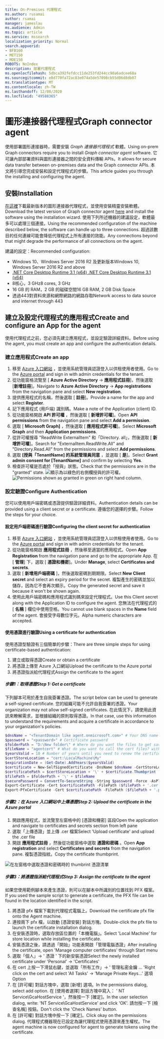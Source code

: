 ```yaml
---
title: On-Premises 代理程式
ms.author: rusamai
author: rsamai
manager: jameslau
ms.audience: Admin
ms.topic: article
ms.service: mssearch
localization_priority: Normal
search.appverid:
- BFB160
- MET150
- MOE150
ROBOTS: NoIndex
description: 部署代理程式
ms.openlocfilehash: 5dbca392fefdcc11de253fd244cc98a6adcee68a
ms.sourcegitcommit: e8d770fa72ac83e074a5de57098cb55d06d8db07
ms.translationtype: MT
ms.contentlocale: zh-TW
ms.lasthandoff: 12/08/2020
ms.locfileid: "49588365"
---
```

# <a name="graph-connector-agent"></a><span data-ttu-id="a1b2a-103">圖形連接器代理程式</span><span class="sxs-lookup"><span data-stu-id="a1b2a-103">Graph connector agent</span></span>

<span data-ttu-id="a1b2a-104">使用部署圖形連接器時，需要安裝 *Graph 連接器代理程式* 軟體。</span><span class="sxs-lookup"><span data-stu-id="a1b2a-104">Using on-prem Graph connectors require you to install *Graph connector agent* software.</span></span> <span data-ttu-id="a1b2a-105">它可讓內部部署資料與圖形連接器之間的安全資料傳輸 APIs。</span><span class="sxs-lookup"><span data-stu-id="a1b2a-105">It allows for secure data transfer between on-premises data and the Graph connector APIs.</span></span> <span data-ttu-id="a1b2a-106">本文將引導您完成安裝和設定代理程式的步驟。</span><span class="sxs-lookup"><span data-stu-id="a1b2a-106">This article guides you through the installing and configuring the agent.</span></span>

## <a name="installation"></a><span data-ttu-id="a1b2a-107">安裝</span><span class="sxs-lookup"><span data-stu-id="a1b2a-107">Installation</span></span>

<span data-ttu-id="a1b2a-108">[在這裡](https://aka.ms/gcadownload)下載最新版本的圖形連接器代理程式，並使用安裝精靈安裝軟體。</span><span class="sxs-lookup"><span data-stu-id="a1b2a-108">Download the latest version of Graph connector agent [here](https://aka.ms/gcadownload) and install the software using the installation wizard.</span></span> <span data-ttu-id="a1b2a-109">使用下列所述機器的建議設定，軟體最多可以處理三個連接。</span><span class="sxs-lookup"><span data-stu-id="a1b2a-109">Using the recommended configuration of the machine described below, the software can handle up to three connections.</span></span> <span data-ttu-id="a1b2a-110">超過該數目的任何連線可能會降低代理程式上所有連接的效能。</span><span class="sxs-lookup"><span data-stu-id="a1b2a-110">Any connections beyond that might degrade the performance of all connections on the agent.</span></span>

<span data-ttu-id="a1b2a-111">建議的設定：</span><span class="sxs-lookup"><span data-stu-id="a1b2a-111">Recommended configuration:</span></span>

* <span data-ttu-id="a1b2a-112">Windows 10、Windows Server 2016 R2 及更新版本</span><span class="sxs-lookup"><span data-stu-id="a1b2a-112">Windows 10, Windows Server 2016 R2 and above</span></span>
* [<span data-ttu-id="a1b2a-113">.NET Core Desktop Runtime 3.1 (x64) </span><span class="sxs-lookup"><span data-stu-id="a1b2a-113">.NET Core Desktop Runtime 3.1 (x64)</span></span>](https://dotnet.microsoft.com/download/dotnet-core/3.1)
* <span data-ttu-id="a1b2a-114">8核心，3 GHz</span><span class="sxs-lookup"><span data-stu-id="a1b2a-114">8 cores, 3 GHz</span></span>
* <span data-ttu-id="a1b2a-115">16 GB 的 RAM，2 GB 的磁碟空間</span><span class="sxs-lookup"><span data-stu-id="a1b2a-115">16 GB RAM, 2 GB Disk Space</span></span>
* <span data-ttu-id="a1b2a-116">透過443對資料來源和網際網路的網路存取</span><span class="sxs-lookup"><span data-stu-id="a1b2a-116">Network access to data source and internet through 443</span></span>

## <a name="create-and-configure-an-app-for-the-agent"></a><span data-ttu-id="a1b2a-117">建立及設定代理程式的應用程式</span><span class="sxs-lookup"><span data-stu-id="a1b2a-117">Create and configure an App for the agent</span></span>  

<span data-ttu-id="a1b2a-118">使用代理程式之前，您必須先建立應用程式，並設定驗證詳細資料。</span><span class="sxs-lookup"><span data-stu-id="a1b2a-118">Before using the agent, you must create an app and configure the authentication details.</span></span>

### <a name="create-an-app"></a><span data-ttu-id="a1b2a-119">建立應用程式</span><span class="sxs-lookup"><span data-stu-id="a1b2a-119">Create an app</span></span>

1. <span data-ttu-id="a1b2a-120">移至 [Azure 入口網站](https://portal.azure.com) ，並使用系統管理員認證登入以供租使用者使用。</span><span class="sxs-lookup"><span data-stu-id="a1b2a-120">Go to the [Azure portal](https://portal.azure.com) and sign in with admin credentials for the tenant.</span></span>
2. <span data-ttu-id="a1b2a-121">從功能窗格流覽至 [ **Azure Active Directory**  ->  **應用程式註冊**]，然後選取 [**新增註冊**]。</span><span class="sxs-lookup"><span data-stu-id="a1b2a-121">Navigate to **Azure Active Directory** -> **App registrations** from the navigation pane and select **New registration**.</span></span>
3. <span data-ttu-id="a1b2a-122">提供應用程式的名稱，然後選取 [ **註冊**]。</span><span class="sxs-lookup"><span data-stu-id="a1b2a-122">Provide a name for the app and select **Register**.</span></span>
4. <span data-ttu-id="a1b2a-123">記下應用程式 (用戶端) 識別碼。</span><span class="sxs-lookup"><span data-stu-id="a1b2a-123">Make a note of the Application (client) ID.</span></span>
5. <span data-ttu-id="a1b2a-124">從功能窗格開啟 **API 許可權** ，然後選取 [ **新增許可權**]。</span><span class="sxs-lookup"><span data-stu-id="a1b2a-124">Open **API permissions** from the navigation pane and select **Add a permission**.</span></span>
6. <span data-ttu-id="a1b2a-125">選取 [ **Microsoft Graph]** ，然後選取 [ **應用程式許可權**]。</span><span class="sxs-lookup"><span data-stu-id="a1b2a-125">Select **Microsoft Graph** and then **Application permissions**.</span></span>
7. <span data-ttu-id="a1b2a-126">從許可權搜尋 "ReadWrite ExternalItem" 和「Directory. all」，然後選取 [ **新增許可權**]。</span><span class="sxs-lookup"><span data-stu-id="a1b2a-126">Search for "ExternalItem.ReadWrite.All" and "Directory.Read.All" from the permissions and select **Add permissions**.</span></span>
8. <span data-ttu-id="a1b2a-127">選取 **[授與「TenantName] 的系統管理員同意** ，並選取 [ **是**]。</span><span class="sxs-lookup"><span data-stu-id="a1b2a-127">Select **Grant admin consent for [TenantName]** and confirm by selecting **Yes**.</span></span>
9. <span data-ttu-id="a1b2a-128">檢查許可權是否處於「授與」狀態。</span><span class="sxs-lookup"><span data-stu-id="a1b2a-128">Check that the permissions are in the "granted" state.</span></span>
     <span data-ttu-id="a1b2a-129">![顯示為以綠色的右側欄授與的許可權。](media/onprem-agent/granted-state.png)</span><span class="sxs-lookup"><span data-stu-id="a1b2a-129">![Permissions shown as granted in green on right hand column.](media/onprem-agent/granted-state.png)</span></span>

### <a name="configure-authentication"></a><span data-ttu-id="a1b2a-130">設定驗證</span><span class="sxs-lookup"><span data-stu-id="a1b2a-130">Configure Authentication</span></span>

<span data-ttu-id="a1b2a-131">您可以使用用戶端密碼或憑證提供驗證詳細資料。</span><span class="sxs-lookup"><span data-stu-id="a1b2a-131">Authentication details can be provided using a client secret or a certificate.</span></span> <span data-ttu-id="a1b2a-132">遵循您的選擇的步驟。</span><span class="sxs-lookup"><span data-stu-id="a1b2a-132">Follow the steps for your choice.</span></span>

#### <a name="configuring-the-client-secret-for-authentication"></a><span data-ttu-id="a1b2a-133">設定用戶端密碼進行驗證</span><span class="sxs-lookup"><span data-stu-id="a1b2a-133">Configuring the client secret for authentication</span></span>

1. <span data-ttu-id="a1b2a-134">移至 [Azure 入口網站](https://portal.azure.com) ，並使用系統管理員認證登入以供租使用者使用。</span><span class="sxs-lookup"><span data-stu-id="a1b2a-134">Go to the [Azure portal](https://portal.azure.com) and sign in with admin credentials for the tenant.</span></span>
2. <span data-ttu-id="a1b2a-135">從功能窗格開啟 **應用程式註冊** ，然後移至適當的應用程式。</span><span class="sxs-lookup"><span data-stu-id="a1b2a-135">Open **App Registration** from the navigation pane and go to the appropriate App.</span></span> <span data-ttu-id="a1b2a-136">在 [ **管理**] 下，選取 [ **憑證和機密**]。</span><span class="sxs-lookup"><span data-stu-id="a1b2a-136">Under **Manage**, select **Certificates and secrets**.</span></span>
3. <span data-ttu-id="a1b2a-137">選取 [ **新增用戶端密碼** ]，然後選取密碼到期期限。</span><span class="sxs-lookup"><span data-stu-id="a1b2a-137">Select **New Client secret** and select an expiry period for the secret.</span></span> <span data-ttu-id="a1b2a-138">複製產生的密碼並加以儲存，因為它不會再次顯示。</span><span class="sxs-lookup"><span data-stu-id="a1b2a-138">Copy the generated secret and save it because it won't be shown again.</span></span>
4. <span data-ttu-id="a1b2a-139">使用此用戶端密碼和應用程式識別碼來設定代理程式。</span><span class="sxs-lookup"><span data-stu-id="a1b2a-139">Use this Client secret along with the Application ID to configure the agent.</span></span> <span data-ttu-id="a1b2a-140">您無法在代理程式的 [ **名稱** ] 欄位中使用空格。</span><span class="sxs-lookup"><span data-stu-id="a1b2a-140">You cannot use blank spaces in the **Name** field of the agent.</span></span> <span data-ttu-id="a1b2a-141">會接受字母數位字元。</span><span class="sxs-lookup"><span data-stu-id="a1b2a-141">Alpha numeric characters are accepted.</span></span>

#### <a name="using-a-certificate-for-authentication"></a><span data-ttu-id="a1b2a-142">使用憑證進行驗證</span><span class="sxs-lookup"><span data-stu-id="a1b2a-142">Using a certificate for authentication</span></span>

<span data-ttu-id="a1b2a-143">使用憑證型驗證有三個簡單的步驟：</span><span class="sxs-lookup"><span data-stu-id="a1b2a-143">There are three simple steps for using certificate-based authentication:</span></span>

1. <span data-ttu-id="a1b2a-144">建立或取得憑證</span><span class="sxs-lookup"><span data-stu-id="a1b2a-144">Create or obtain a certificate</span></span>
1. <span data-ttu-id="a1b2a-145">將憑證上傳至 Azure 入口網站</span><span class="sxs-lookup"><span data-stu-id="a1b2a-145">Upload the certificate to the Azure portal</span></span>
1. <span data-ttu-id="a1b2a-146">將憑證指派給代理程式</span><span class="sxs-lookup"><span data-stu-id="a1b2a-146">Assign the certificate to the agent</span></span>

##### <a name="step-1-get-a-certificate"></a><span data-ttu-id="a1b2a-147">步驟1：取得憑證</span><span class="sxs-lookup"><span data-stu-id="a1b2a-147">Step 1: Get a certificate</span></span>

<span data-ttu-id="a1b2a-148">下列腳本可用於產生自我簽署憑證。</span><span class="sxs-lookup"><span data-stu-id="a1b2a-148">The script below can be used to generate a self-signed certificate.</span></span> <span data-ttu-id="a1b2a-149">您的組織可能不允許自我簽署的憑證。</span><span class="sxs-lookup"><span data-stu-id="a1b2a-149">Your organization may not allow self-signed certificates.</span></span> <span data-ttu-id="a1b2a-150">在此情況下，請使用此資訊來瞭解需求，並根據組織的原則取得憑證。</span><span class="sxs-lookup"><span data-stu-id="a1b2a-150">In that case, use this information to understand the requirements and acquire a certificate in accordance to your organization's policies.</span></span>

```Powershell
$dnsName = "<TenantDomain like agent.onmicrosoft.com>" # Your DNS name
$password = "<password>" # Certificate password
$folderPath = "D:\New folder\" # Where do you want the files to get saved to? The folder needs to exist.
$fileName = "agentcert" # What do you want to call the cert files? without the file extension
$yearsValid = 10 # Number of years until you need to renew the certificate
$certStoreLocation = "cert:\LocalMachine\My"
$expirationDate = (Get-Date).AddYears($yearsValid)
$certificate = New-SelfSignedCertificate -DnsName $dnsName -CertStoreLocation $certStoreLocation -NotAfter $expirationDate -KeyExportPolicy Exportable -KeySpec Signature
$certificatePath = $certStoreLocation + '\' + $certificate.Thumbprint
$filePath = $folderPath + '\' + $fileName
$securePassword = ConvertTo-SecureString -String $password -Force -AsPlainText
Export-Certificate -Cert $certificatePath -FilePath ($filePath + '.cer')
Export-PfxCertificate -Cert $certificatePath -FilePath ($filePath + '.pfx') -Password $securePassword
```

##### <a name="step-2-upload-the-certificate-in-the-azure-portal"></a><span data-ttu-id="a1b2a-151">步驟2：在 Azure 入口網站中上傳憑證</span><span class="sxs-lookup"><span data-stu-id="a1b2a-151">Step 2: Upload the certificate in the Azure portal</span></span>

1. <span data-ttu-id="a1b2a-152">開啟應用程式，並流覽至左窗格中的 [憑證和機密] 區段</span><span class="sxs-lookup"><span data-stu-id="a1b2a-152">Open the application and navigate to certificates and secrets section from left pane</span></span>
1. <span data-ttu-id="a1b2a-153">選取「上傳憑證」並上傳 .cer 檔案</span><span class="sxs-lookup"><span data-stu-id="a1b2a-153">Select 'Upload certificate' and upload the .cer file</span></span>
1. <span data-ttu-id="a1b2a-154">開啟 **應用程式註冊** ，然後從功能窗格中選取 **憑證和密碼** 。</span><span class="sxs-lookup"><span data-stu-id="a1b2a-154">Open **App registration** and select **Certificates and secrets** from the navigation pane.</span></span> <span data-ttu-id="a1b2a-155">複製憑證指紋。</span><span class="sxs-lookup"><span data-stu-id="a1b2a-155">Copy the certificate thumbprint.</span></span>

![在左窗格中選取憑證和密碼時的 thumbrint 憑證清單](media/onprem-agent/certificates.png)

##### <a name="step-3-assign-the-certificate-to-the-agent"></a><span data-ttu-id="a1b2a-157">步驟3：將憑證指派給代理程式</span><span class="sxs-lookup"><span data-stu-id="a1b2a-157">Step 3: Assign the certificate to the agent</span></span>

<span data-ttu-id="a1b2a-158">如果您使用範例腳本來產生憑證，則可以在腳本中所識別的位置找到 PFX 檔案。</span><span class="sxs-lookup"><span data-stu-id="a1b2a-158">If you used the sample script to generate a certificate, the PFX file can be found in the location identified in the script.</span></span>

1. <span data-ttu-id="a1b2a-159">將憑證 pfx 檔案下載到代理程式電腦上。</span><span class="sxs-lookup"><span data-stu-id="a1b2a-159">Download the certificate pfx file onto the Agent machine.</span></span>
1. <span data-ttu-id="a1b2a-160">連按兩下 pfx 檔，以啟動 [憑證安裝] 對話方塊。</span><span class="sxs-lookup"><span data-stu-id="a1b2a-160">Double-click the pfx file to launch the certificate installation dialog.</span></span>
1. <span data-ttu-id="a1b2a-161">在安裝憑證時，選取存放區位置的「本機電腦」。</span><span class="sxs-lookup"><span data-stu-id="a1b2a-161">Select 'Local Machine' for store location while installing the certificate.</span></span>
1. <span data-ttu-id="a1b2a-162">安裝憑證之後，請透過「開始」功能表開啟「管理電腦憑證」</span><span class="sxs-lookup"><span data-stu-id="a1b2a-162">After installing the certificate, open 'Manage computer certificates' through Start menu</span></span>
1. <span data-ttu-id="a1b2a-163">選取「個人」-> ' 憑證 ' 下的新安裝憑證</span><span class="sxs-lookup"><span data-stu-id="a1b2a-163">Select the newly installed certificate under 'Personal' -> 'Certificates'</span></span>
1. <span data-ttu-id="a1b2a-164">在 cert 上按一下滑鼠右鍵，並選取「所有工作」-> ' 管理私密金鑰 ... '</span><span class="sxs-lookup"><span data-stu-id="a1b2a-164">Right click on the cert and select 'All Tasks' -> 'Manage Private Keys…'</span></span> <span data-ttu-id="a1b2a-165">選項</span><span class="sxs-lookup"><span data-stu-id="a1b2a-165">Option</span></span>
1. <span data-ttu-id="a1b2a-166">在 [許可權] 對話方塊中，選取 [新增] 選項。</span><span class="sxs-lookup"><span data-stu-id="a1b2a-166">In the permissions dialog, select add option.</span></span> <span data-ttu-id="a1b2a-167">在 [使用者選擇] 對話方塊中寫入： ' NT Service\GcaHostService '，然後按一下 [確定]。</span><span class="sxs-lookup"><span data-stu-id="a1b2a-167">In the user selection dialog, write: 'NT Service\GcaHostService' and click 'OK'.</span></span> <span data-ttu-id="a1b2a-168">請勿按一下 [檢查名稱] 按鈕。</span><span class="sxs-lookup"><span data-stu-id="a1b2a-168">Don't click the 'Check Names' button.</span></span>
1. <span data-ttu-id="a1b2a-169">在 [許可權] 對話方塊中按一下 [確定]。</span><span class="sxs-lookup"><span data-stu-id="a1b2a-169">Click okay on the permissions dialog.</span></span> <span data-ttu-id="a1b2a-170">代理程式機器現在已設定為讓代理程式使用憑證來產生權杖。</span><span class="sxs-lookup"><span data-stu-id="a1b2a-170">The agent machine is now configured for agent to generate tokens using the certificate.</span></span>
